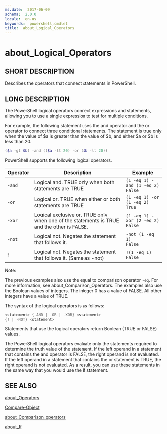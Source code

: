 ```yaml
---
ms.date:  2017-06-09
schema:  2.0.0
locale:  en-us
keywords:  powershell,cmdlet
title:  about_Logical_Operators
---
```


# about_Logical_Operators

## SHORT DESCRIPTION

Describes the operators that connect statements in PowerShell.

## LONG DESCRIPTION

The PowerShell logical operators connect expressions and statements,
allowing you to use a single expression to test for multiple conditions.

For example, the following statement uses the and operator and the or
operator to connect three conditional statements. The statement is true
only when the value of $a is greater than the value of $b, and either $a or
$b is less than 20.

```powershell
($a -gt $b) -and (($a -lt 20) -or ($b -lt 20))
```

PowerShell supports the following logical operators.

|Operator|Description|Example|
|---|---|---|
|`-and`|Logical and. TRUE only when both statements are TRUE.|`(1 -eq 1) -and (1 -eq 2)`<BR>`False`|
|`-or`|Logical or. TRUE when either or both statements are TRUE.|`(1 -eq 1) -or (1 -eq 2)`<BR>`True`|
|`-xor`|Logical exclusive or. TRUE only when one of the statements is TRUE and the other is FALSE.|`(1 -eq 1) -xor (2 -eq 2)`<BR>`False`|
|`-not`|Logical not. Negates the statement that follows it.|`-not (1 -eq 1)`<BR>`False`|
|`!`|Logical not. Negates the statement that follows it. (Same as -not)|`!(1 -eq 1)`<BR>`False`|

 Note:

 The previous examples also use the equal to comparison operator `-eq`. For
 more information, see about_Comparison_Operators. The examples also use
 the Boolean values of integers. The integer 0 has a value of FALSE. All
 other integers have a value of TRUE.

 The syntax of the logical operators is as follows:

```powershell
<statement> {-AND | -OR | -XOR} <statement>
{! | -NOT} <statement>
```

 Statements that use the logical operators return Boolean (TRUE or FALSE)
 values.

 The PowerShell logical operators evaluate only the statements required to
 determine the truth value of the statement. If the left operand in a
 statement that contains the and operator is FALSE, the right operand is
 not evaluated. If the left operand in a statement that contains the or
 statement is TRUE, the right operand is not evaluated. As a result, you
 can use these statements in the same way that you would use the If
 statement.

## SEE ALSO

[about_Operators](about_Operators.md)

[Compare-Object](../Microsoft.PowerShell.Utility/Compare-Object.md)

[about_Comparison_operators](about_Comparison_Operators.md)

[about_If](about_If.md)
